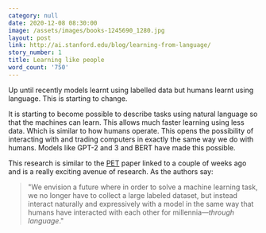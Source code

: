 ```yaml
---
category: null
date: 2020-12-08 08:30:00
image: /assets/images/books-1245690_1280.jpg
layout: post
link: http://ai.stanford.edu/blog/learning-from-language/
story_number: 1
title: Learning like people
word_count: '750'
---
```


Up until recently models learnt using labelled data but humans learnt using language. This is starting to change.

It is starting to become possible to describe tasks using natural language so that the machines can learn. This allows much faster learning using less data. Which is similar to how humans operate. This opens the possibility of interacting with and trading computers in exactly the same way we do with humans. Models like GPT-2 and 3 and BERT have made this possible.

This research is similar to the [PET](https://github.com/timoschick/pet) paper linked to a couple of weeks ago and is a really exciting avenue of research. As the authors say:

> "We envision a future where in order to solve a machine learning task, we no longer have to collect a large labeled dataset, but instead interact naturally and expressively with a model in the same way that humans have interacted with each other for millennia—*through language*."